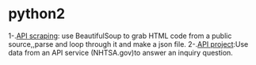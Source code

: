 # python2
1-.[API scraping](https://github.com/vaji31/python2/blob/master/APIscarping): use BeautifulSoup to grab HTML code from a public source,,parse and loop through it and make a json file. 
2-.[API project](https://github.com/vaji31/python2/blob/master/APIproject):Use data from an API service (NHTSA.gov)to answer an inquiry question.
